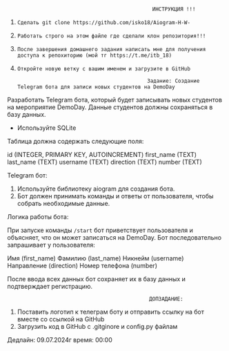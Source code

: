                                                    ИНСТРУКЦИЯ !!!

1. ```Сделать git clone https://github.com/isko18/Aiogram-H-W-```

2. ```Работать строго на этом файле где сделали клон репозитория!!!```

3. ```После завершения домашнего задания написать мне для получения доступа к репохиторию (мой тг https://t.me/itb_18)```

4. ```Откройте новую ветку с вашим именем и загрузите в GitHub```


                                                 Задание: Создание Telegram бота для записи новых студентов на DemoDay

Разработать Telegram бота, который будет записывать новых студентов на мероприятие DemoDay. Данные студентов должны сохраняться в базу данных.

- Используйте SQLite

Таблица должна содержать следующие поля:

id (INTEGER, PRIMARY KEY, AUTOINCREMENT)
first_name (TEXT)
last_name (TEXT)
username (TEXT)
direction (TEXT)
number (TEXT)


Telegram бот:

1. Используйте библиотеку aiogram для создания бота.
2. Бот должен принимать команды и ответы от пользователя, чтобы собрать необходимые данные.
 

Логика работы бота:

При запуске команды ```/start``` бот приветствует пользователя и объясняет, что он может записаться на DemoDay.
Бот последовательно запрашивает у пользователя:

Имя (first_name)
Фамилию (last_name)
Никнейм (username)
Направление (direction)
Номер телефона (number)

После ввода всех данных бот сохраняет их в базу данных и подтверждает регистрацию.

 
                                                  ДОПЗАДАНИЕ:
 1. Поставить логотип к телеграм боту и отправить ссылку на бот вместе со ссылкой на GitHub
 2. Загрузить код в GitHub с .gitginore и config.py файлам

Дедлайн: 09.07.2024г 
время: 00:00
